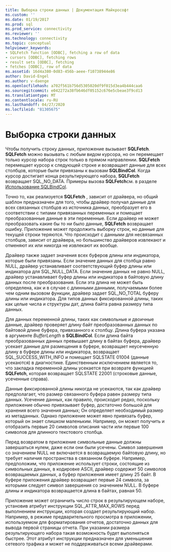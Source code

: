 ```yaml
---
title: Выборка строки данных | Документация Майкрософт
ms.custom: ''
ms.date: 01/19/2017
ms.prod: sql
ms.prod_service: connectivity
ms.reviewer: ''
ms.technology: connectivity
ms.topic: conceptual
helpviewer_keywords:
- SQLFetch function [ODBC], fetching a row of data
- cursors [ODBC], fetching rows
- result sets [ODBC], fetching
- fetches [ODBC], row of data
ms.assetid: 16d4a380-0d83-456b-aeee-f10738944e86
author: David-Engel
ms.author: v-daenge
ms.openlocfilehash: a702f561b756d5305020df9f015d3ea4b444caa6
ms.sourcegitcommit: e042272a38fb646df05152c676e5cbeae3f9cd13
ms.translationtype: MT
ms.contentlocale: ru-RU
ms.lasthandoff: 04/27/2020
ms.locfileid: "81305675"
---
```

# <a name="fetching-a-row-of-data"></a>Выборка строки данных
Чтобы получить строку данных, приложение вызывает **SQLFetch**. **SQLFetch** можно вызывать с любым видом курсора, но он перемещает только курсор набора строк только в прямом направлении. **SQLFetch** перемещает курсор к следующей строке и возвращает данные для всех столбцов, которые были привязаны к вызовам **SQLBindCol**. Когда курсор достигает конца результирующего набора, **SQLFetch** возвращает SQL_NO_DATA. Примеры вызова **SQLFetch**см. в разделе [Использование SQLBindCol](../../../odbc/reference/develop-app/using-sqlbindcol.md).  
  
 Точно то, как реализуется **SQLFetch** , зависит от драйвера, но общий шаблон предназначен для того, чтобы драйвер получал данные для всех связанных столбцов из источника данных, преобразует его в соответствии с типами привязанных переменных и помещает преобразованные данные в эти переменные. Если драйвер не может преобразовать какие бы то ни было данные, **SQLFetch** возвращает ошибку. Приложение может продолжить выборку строк, но данные для текущей строки теряются. Что происходит с данными для несвязанных столбцов, зависит от драйвера, но большинство драйверов извлекают и отменяют их или никогда не извлекают их вообще.  
  
 Драйвер также задает значения всех буферов длины или индикатора, которые были привязаны. Если значение данных для столбца равно NULL, драйвер устанавливает соответствующий буфер длины или индикатора для SQL_NULL_DATA. Если значение данных не равно NULL, драйвер устанавливает буфер длины или индикатора в байтовую длину данных после преобразования. Если эта длина не может быть определена, как и в случае с длинными данными, получаемыми более чем одним вызовом функции, драйвер задает SQL_NO_TOTAL буферу длины или индикатора. Для типов данных фиксированной длины, таких как целые числа и структуры дат, длина байта равна размеру типа данных.  
  
 Для данных переменной длины, таких как символьные и двоичные данные, драйвер проверяет длину байт преобразованных данных по байтовой длине буфера, привязанного к столбцу. Длина буфера указана в аргументе *BufferLength* в **SQLBindCol**. Если длина байта преобразованных данных превышает длину в байтах буфера, драйвер усекает данные для размещения в буфере, возвращает неусеченную длину в буфере длины или индикатора, возвращает SQL_SUCCESS_WITH_INFO и помещает SQLSTATE 01004 (данные усекаются) в диагностике. Единственным исключением является то, что закладка переменной длины усекается при возврате функцией **SQLFetch**, которая возвращает SQLSTATE 22001 (строковые данные, усеченные справа).  
  
 Данные фиксированной длины никогда не усекаются, так как драйвер предполагает, что размер связанного буфера равен размеру типа данных. Усечение данных, как правило, происходит редко, поскольку приложение обычно привязывает буфер, достаточно большой для хранения всего значения данных; Он определяет необходимый размер из метаданных. Однако приложение может явно привязать буфер, который он знает слишком маленьким. Например, он может получить и отобразить первые 20 символов описания части или первые 100 символов для длинного текстового столбца.  
  
 Перед возвратом в приложение символьные данные должны завершаться нулем, даже если они были усечены. Символ завершения со значением NULL не включается в возвращаемую байтовую длину, но требует наличия пространства в связанном буфере. Например, предположим, что приложение использует строки, состоящие из символьных данных, в кодировке ASCII, драйвер содержит 50 символов возвращаемых данных, а буфер приложения имеет длину 25 байт. В буфере приложения драйвер возвращает первые 24 символа, за которыми следует символ завершения со значением NULL. В буфере длины и индикатора возвращается длина в байтах, равная 50.  
  
 Приложение может ограничить число строк в результирующем наборе, установив атрибут инструкции SQL_ATTR_MAX_ROWS перед выполнением инструкции, которая создает результирующий набор. Например, в режиме предварительного просмотра в приложении, используемом для форматирования отчетов, достаточно данных для вывода первой страницы отчета. При указании размера результирующего набора такая возможность будет выполняться быстрее. Этот атрибут инструкции предназначен для уменьшения сетевого трафика и может не поддерживаться всеми драйверами.

